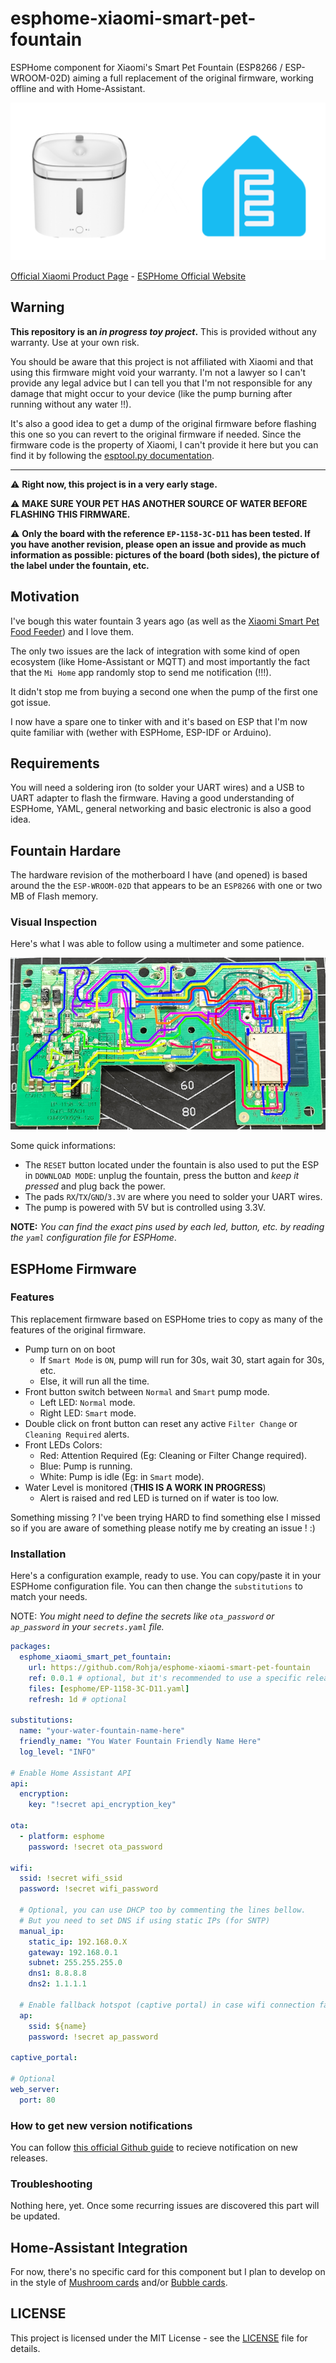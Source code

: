 # esphome-xiaomi-smart-pet-fountain

ESPHome component for Xiaomi's Smart Pet Fountain (ESP8266 / ESP-WROOM-02D) aiming a full replacement of the original firmware, working offline and with Home-Assistant.

![Xiaomi's Smart Pet Fountain product picture](./resources/repo_banner.png)

[Official Xiaomi Product Page](https://www.mi.com/global/product/xiaomi-smart-pet-fountain) - [ESPHome Official Website](https://esphome.io/)

## Warning

**This repository is an ***in progress toy project***.** This is provided without any warranty. Use at your own risk.

You should be aware that this project is not affiliated with Xiaomi and that using this firmware might void your warranty. I'm not a lawyer so I can't provide any legal advice but I can tell you that I'm not responsible for any damage that might occur to your device (like the pump burning after running without any water !!).

It's also a good idea to get a dump of the original firmware before flashing this one so you can revert to the original firmware if needed. Since the firmware code is the property of Xiaomi, I can't provide it here but you can find it by following the [esptool.py documentation](https://docs.espressif.com/projects/esptool/en/latest/esp32/esptool/basic-commands.html#read-flash-contents-read-flash).

--------------------------------------------

:warning: **Right now, this project is in a very early stage.**

:warning: **MAKE SURE YOUR PET HAS ANOTHER SOURCE OF WATER BEFORE FLASHING THIS FIRMWARE.**

:warning: **Only the board with the reference `EP-1158-3C-D11` has been tested. If you have another revision, please open an issue and provide as much information as possible: pictures of the board (both sides), the picture of the label under the fountain, etc.**

## Motivation

I've bough this water fountain 3 years ago (as well as the [Xiaomi Smart Pet Food Feeder](https://www.mi.com/global/product/xiaomi-smart-pet-food-feeder/)) and I love them. 

The only two issues are the lack of integration with some kind of open ecosystem (like Home-Assistant or MQTT) and most importantly the fact that the `Mi Home` app randomly stop to send me notification (!!!).

It didn't stop me from buying a second one when the pump of the first one got issue.

I now have a spare one to tinker with and it's based on ESP that I'm now quite familiar with (wether with ESPHome, ESP-IDF or Arduino).

## Requirements

You will need a soldering iron (to solder your UART wires) and a USB to UART adapter to flash the firmware.
Having a good understanding of ESPHome, YAML, general networking and basic electronic is also a good idea.

## Fountain Hardare

The hardware revision of the motherboard I have (and opened) is based around the the `ESP-WROOM-02D` that appears to be an `ESP8266` with one or two MB of Flash memory.

### Visual Inspection

Here's what I was able to follow using a multimeter and some patience.

![Motherboard Traces](./resources/traces_EP-1158-3C-D11.png)

Some quick informations:
- The `RESET` button located under the fountain is also used to put the ESP in `DOWNLOAD MODE`: unplug the fountain, press the button and *keep it pressed* and plug back the power.
- The pads `RX`/`TX`/`GND`/`3.3V` are where you need to solder your UART wires.
- The pump is powered with 5V but is controlled using 3.3V.

**NOTE:** _You can find the exact pins used by each led, button, etc. by reading the `yaml` configuration file for ESPHome_.

## ESPHome Firmware

### Features

This replacement firmware based on ESPHome tries to copy as many of the features of the original firmware.
  - Pump turn on on boot
    - If `Smart Mode` is `ON`, pump will run for 30s, wait 30, start again for 30s, etc.
    - Else, it will run all the time.
  - Front button switch between `Normal` and `Smart` pump mode.
    - Left LED: `Normal` mode.
    - Right LED: `Smart` mode.
  - Double click on front button can reset any active `Filter Change` or `Cleaning Required` alerts.
  - Front LEDs Colors:
    - Red: Attention Required (Eg: Cleaning or Filter Change required).
    - Blue: Pump is running.
    - White: Pump is idle (Eg: in `Smart` mode).
  - Water Level is monitored (**THIS IS A WORK IN PROGRESS**)
    - Alert is raised and red LED is turned on if water is too low.

Something missing ? I've been trying HARD to find something else I missed so if you are aware of something please notify me by creating an issue ! :)

### Installation

Here's a configuration example, ready to use. You can copy/paste it in your ESPHome configuration file.
You can then change the `substitutions` to match your needs.

NOTE: *You might need to define the secrets like `ota_password` or `ap_password` in your `secrets.yaml` file.*

```yaml
packages:
  esphome_xiaomi_smart_pet_fountain:
    url: https://github.com/Rohja/esphome-xiaomi-smart-pet-fountain
    ref: 0.0.1 # optional, but it's recommended to use a specific release
    files: [esphome/EP-1158-3C-D11.yaml]
    refresh: 1d # optional

substitutions:
  name: "your-water-fountain-name-here"
  friendly_name: "You Water Fountain Friendly Name Here"
  log_level: "INFO"

# Enable Home Assistant API
api:
  encryption:
    key: "!secret api_encryption_key"

ota:
  - platform: esphome
    password: !secret ota_password

wifi:
  ssid: !secret wifi_ssid
  password: !secret wifi_password

  # Optional, you can use DHCP too by commenting the lines bellow.
  # But you need to set DNS if using static IPs (for SNTP)
  manual_ip:
    static_ip: 192.168.0.X
    gateway: 192.168.0.1
    subnet: 255.255.255.0
    dns1: 8.8.8.8
    dns2: 1.1.1.1

  # Enable fallback hotspot (captive portal) in case wifi connection fails
  ap:
    ssid: ${name}
    password: !secret ap_password

captive_portal:

# Optional
web_server:
  port: 80
```

### How to get new version notifications

You can follow [this official Github guide](https://docs.github.com/en/account-and-profile/managing-subscriptions-and-notifications-on-github/managing-subscriptions-for-activity-on-github/viewing-your-subscriptions) to recieve notification on new releases.

### Troubleshooting

Nothing here, yet. Once some recurring issues are discovered this part will be updated.

## Home-Assistant Integration

For now, there's no specific card for this component but I plan to develop on in the style of [Mushroom cards](https://github.com/piitaya/lovelace-mushroom) and/or [Bubble cards](https://github.com/Clooos/Bubble-Card).

## LICENSE

This project is licensed under the MIT License - see the [LICENSE](LICENSE) file for details.